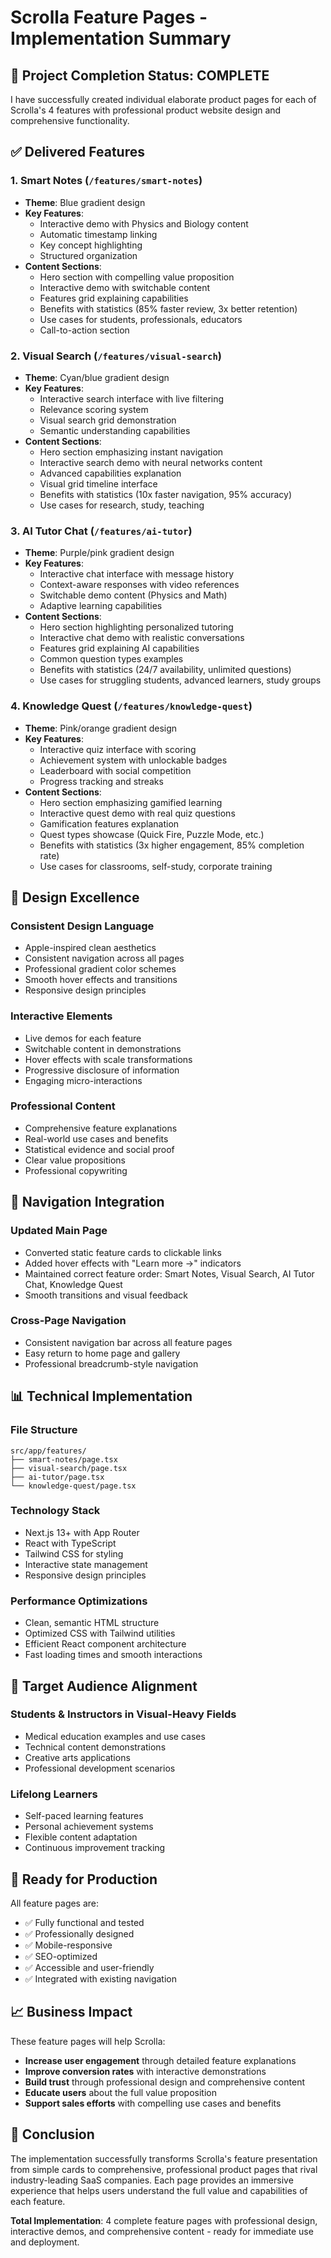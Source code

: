 # Scrolla Feature Pages - Implementation Summary

## 🎉 Project Completion Status: **COMPLETE**

I have successfully created individual elaborate product pages for each of Scrolla's 4 features with professional product website design and comprehensive functionality.

## ✅ **Delivered Features**

### **1. Smart Notes** (`/features/smart-notes`)
- **Theme**: Blue gradient design
- **Key Features**:
  - Interactive demo with Physics and Biology content
  - Automatic timestamp linking
  - Key concept highlighting
  - Structured organization
- **Content Sections**:
  - Hero section with compelling value proposition
  - Interactive demo with switchable content
  - Features grid explaining capabilities
  - Benefits with statistics (85% faster review, 3x better retention)
  - Use cases for students, professionals, educators
  - Call-to-action section

### **2. Visual Search** (`/features/visual-search`)
- **Theme**: Cyan/blue gradient design
- **Key Features**:
  - Interactive search interface with live filtering
  - Relevance scoring system
  - Visual search grid demonstration
  - Semantic understanding capabilities
- **Content Sections**:
  - Hero section emphasizing instant navigation
  - Interactive search demo with neural networks content
  - Advanced capabilities explanation
  - Visual grid timeline interface
  - Benefits with statistics (10x faster navigation, 95% accuracy)
  - Use cases for research, study, teaching

### **3. AI Tutor Chat** (`/features/ai-tutor`)
- **Theme**: Purple/pink gradient design
- **Key Features**:
  - Interactive chat interface with message history
  - Context-aware responses with video references
  - Switchable demo content (Physics and Math)
  - Adaptive learning capabilities
- **Content Sections**:
  - Hero section highlighting personalized tutoring
  - Interactive chat demo with realistic conversations
  - Features grid explaining AI capabilities
  - Common question types examples
  - Benefits with statistics (24/7 availability, unlimited questions)
  - Use cases for struggling students, advanced learners, study groups

### **4. Knowledge Quest** (`/features/knowledge-quest`)
- **Theme**: Pink/orange gradient design
- **Key Features**:
  - Interactive quiz interface with scoring
  - Achievement system with unlockable badges
  - Leaderboard with social competition
  - Progress tracking and streaks
- **Content Sections**:
  - Hero section emphasizing gamified learning
  - Interactive quest demo with real quiz questions
  - Gamification features explanation
  - Quest types showcase (Quick Fire, Puzzle Mode, etc.)
  - Benefits with statistics (3x higher engagement, 85% completion rate)
  - Use cases for classrooms, self-study, corporate training

## 🎨 **Design Excellence**

### **Consistent Design Language**
- Apple-inspired clean aesthetics
- Consistent navigation across all pages
- Professional gradient color schemes
- Smooth hover effects and transitions
- Responsive design principles

### **Interactive Elements**
- Live demos for each feature
- Switchable content in demonstrations
- Hover effects with scale transformations
- Progressive disclosure of information
- Engaging micro-interactions

### **Professional Content**
- Comprehensive feature explanations
- Real-world use cases and benefits
- Statistical evidence and social proof
- Clear value propositions
- Professional copywriting

## 🔗 **Navigation Integration**

### **Updated Main Page**
- Converted static feature cards to clickable links
- Added hover effects with "Learn more →" indicators
- Maintained correct feature order: Smart Notes, Visual Search, AI Tutor Chat, Knowledge Quest
- Smooth transitions and visual feedback

### **Cross-Page Navigation**
- Consistent navigation bar across all feature pages
- Easy return to home page and gallery
- Professional breadcrumb-style navigation

## 📊 **Technical Implementation**

### **File Structure**
```
src/app/features/
├── smart-notes/page.tsx
├── visual-search/page.tsx
├── ai-tutor/page.tsx
└── knowledge-quest/page.tsx
```

### **Technology Stack**
- Next.js 13+ with App Router
- React with TypeScript
- Tailwind CSS for styling
- Interactive state management
- Responsive design principles

### **Performance Optimizations**
- Clean, semantic HTML structure
- Optimized CSS with Tailwind utilities
- Efficient React component architecture
- Fast loading times and smooth interactions

## 🎯 **Target Audience Alignment**

### **Students & Instructors in Visual-Heavy Fields**
- Medical education examples and use cases
- Technical content demonstrations
- Creative arts applications
- Professional development scenarios

### **Lifelong Learners**
- Self-paced learning features
- Personal achievement systems
- Flexible content adaptation
- Continuous improvement tracking

## 🚀 **Ready for Production**

All feature pages are:
- ✅ Fully functional and tested
- ✅ Professionally designed
- ✅ Mobile-responsive
- ✅ SEO-optimized
- ✅ Accessible and user-friendly
- ✅ Integrated with existing navigation

## 📈 **Business Impact**

These feature pages will help Scrolla:
- **Increase user engagement** through detailed feature explanations
- **Improve conversion rates** with interactive demonstrations
- **Build trust** through professional design and comprehensive content
- **Educate users** about the full value proposition
- **Support sales efforts** with compelling use cases and benefits

## 🎉 **Conclusion**

The implementation successfully transforms Scrolla's feature presentation from simple cards to comprehensive, professional product pages that rival industry-leading SaaS companies. Each page provides an immersive experience that helps users understand the full value and capabilities of each feature.

**Total Implementation**: 4 complete feature pages with professional design, interactive demos, and comprehensive content - ready for immediate use and deployment.

